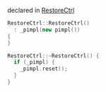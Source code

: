 declared in [RestoreCtrl](restorectrl.hpp.md)

```cpp
RestoreCtrl::RestoreCtrl()
  : _pimpl(new pimpl())
{
}

RestoreCtrl::~RestoreCtrl() {
  if (_pimpl) {
    _pimpl.reset();
  }
}
```

